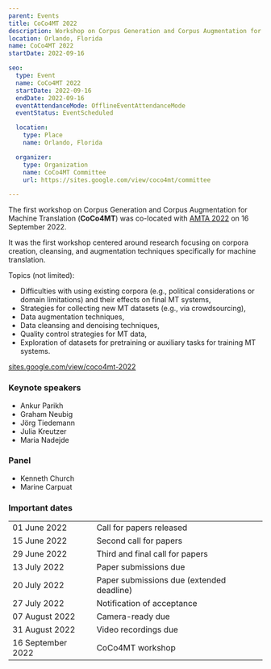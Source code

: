 ```yaml
---
parent: Events
title: CoCo4MT 2022
description: Workshop on Corpus Generation and Corpus Augmentation for Machine Translation
location: Orlando, Florida
name: CoCo4MT 2022
startDate: 2022-09-16

seo:
  type: Event
  name: CoCo4MT 2022
  startDate: 2022-09-16
  endDate: 2022-09-16
  eventAttendanceMode: OfflineEventAttendanceMode
  eventStatus: EventScheduled

  location:
    type: Place
    name: Orlando, Florida

  organizer:
    type: Organization
    name: CoCo4MT Committee
    url: https://sites.google.com/view/coco4mt/committee

---
```


The first workshop on Corpus Generation and Corpus Augmentation for Machine Translation (**CoCo4MT**) was co-located with [AMTA 2022](/amta2022#workshop-on-corpus-generation-and-corpus-augmentation-for-machine-translation) on 16 September 2022.

It was the first workshop centered around research focusing on corpora creation, cleansing, and augmentation techniques specifically for machine translation.

Topics (not limited):

- Difficulties with using existing corpora (e.g., political considerations or domain limitations) and their effects on final MT systems,
- Strategies for collecting new MT datasets (e.g., via crowdsourcing),
- Data augmentation techniques,
- Data cleansing and denoising techniques,
- Quality control strategies for MT data,
- Exploration of datasets for pretraining or auxiliary tasks for training MT systems.

[sites.google.com/view/coco4mt-2022](https://sites.google.com/view/coco4mt-2022)

### Keynote speakers

- Ankur Parikh
- Graham Neubig
- Jörg Tiedemann
- Julia Kreutzer
- Maria Nadejde

### Panel

- Kenneth Church
- Marine Carpuat


### Important dates

|     |     |
| --- | --- |
| 01 June 2022 | Call for papers released |
| 15 June 2022 | Second call for papers |
| 29 June 2022 | Third and final call for papers |
| 13 July 2022 | Paper submissions due |
| 20 July 2022 | Paper submissions due (extended deadline) |
| 27 July 2022 | Notification of acceptance |
| 07 August 2022 | Camera-ready due |
| 31 August 2022 | Video recordings due |
| 16 September 2022 | CoCo4MT workshop |
